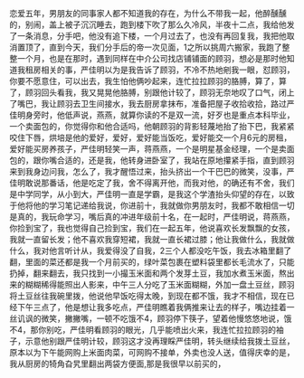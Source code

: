 恋爱五年，男朋友的同事家人都不知道我的存在，为什么不带我一起，他醉醺醺的，别闹，盖上被子沉沉睡去，跑到楼下吹了那么久冷风，半夜十二点，我给他发了一条消息，分手吧，他没有追下楼，一个月过去了，也没有再回复我，我把他取消置顶了，直到今天，我们分手后的帝一次见面，1之所以挑周六搬家，我跑了整整一个月，也是在那时，遇到同样在中介公司找店铺铺面的顾羽，想必是那时他知道我租房相关的事，严佳明以为是我告诉了顾羽，不冷不热地剜我一眼，怼顾羽，你要不愿意住，可以出去，我生怕他俩吵起来，连忙拉拉顾羽的胳膊，算了，算了，顾羽回头看我，我又晃晃他胳膊，别跟他计较了，顾羽无奈地叹了口气，闭上了嘴巴，我让顾羽去卫生间接水，我去厨房拿抹布，准备把屋子收拾收拾，路过严佳明身旁时，他低声说，燕燕，就算你读的不是双一流，好歹也是重点本科毕业，一个卖面包的，你觉得你和他合适吗，他朝顾羽的背影轻蔑地抬了抬下巴，我紧紧咬住下唇，烘培是他的爱好，爱好，爱好能当饭吃，爱好能交一个月6元的房租，爱好能买房养孩子，严佳明轻笑一声，蒋燕燕，一个是明星基金经理，一个是卖面包的，跟你嘴合适的，还是我，他转身进卧室了，我站在原地攥紧手指，直到顾羽来到我身边问我，怎么了，我才醒悟过来，抬头挤出一个干巴巴的微笑，没事，严佳明敢说那番话，他是吃定了我，舍不得离开他，而我对他，的确还有不舍，我们是中学同学，从小到大，严佳明一直是学霸，是我这个学渣抬头仰望的存在，以致于他将他的学习笔记递给我说，你进前十，我就做你男朋友时，我都不敢相信一切是真的，我玩命学习，嘴后真的冲进年级前十名，在一起时，严佳明说，蒋燕燕，你捡到宝了，我也觉得自己捡到宝，我们在一起五年，他说喜欢长发飘飘的女孩，我就一直留长发；他不喜欢我穿短裙，我就一直长裙过膝；他让我做什么，我就做什么，我对他言听计从，我爱得没了自我，2三个人都没吃午饭，我去冰箱里翻了翻，里面的菜还都是我一个月前买的，绿叶菜包裹在塑料袋里都长毛流水了，只能扔掉，翻来翻去，我只找到一小撮玉米面和两个发芽土豆，我加水煮玉米面，熬出来的糊糊稀得能照出人影来，中午三人分吃了玉米面糊糊，外加一盘土豆丝，顾羽将土豆丝往我碗里拨，他说他早饭吃得太晚，到现在都不饿，我才不相信，现在已经下午三点了，他是想让我多吃点，严佳明瞧着我俩推来让去的样子，嘴边挂着一丝讥讽的微笑，撇撇嘴，一顿不吃饿不4，顾羽停下筷子，望着他慢悠悠地说，饿不4，那你别吃，严佳明看顾羽的眼光，几乎能喷出火来，我连忙拉拉顾羽的袖子，示意他别跟严佳明计较，顾羽这才没再理睬严佳明，转头继续给我拨土豆丝，原本以为下午能网购上米面肉菜，可网购不接单，外卖也没人送，值得庆幸的是，我从厨房的犄角旮旯里翻出两袋方便面,那是我很早以前买的，